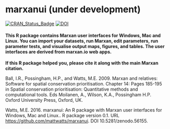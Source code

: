 marxanui (under development)
============

[![CRAN_Status_Badge](http://www.r-pkg.org/badges/version/marxanio)](http://cran.r-project.org/package=marxanio)
[![DOI](https://zenodo.org/badge/22790/mattwatts/marxanui.svg)](https://zenodo.org/badge/latestdoi/22790/mattwatts/marxanui)

#### This R package contains Marxan user interfaces for Windows, Mac and Linux. You can import your datasets, run Marxan, edit parameters, run parameter tests, and visualise output maps, figures, and tables. The user interfaces are derived from marxan.io web apps.

**If this R package helped you, please cite it along with the main Marxan citation.**

Ball, I.R., Possingham, H.P., and Watts, M.E. 2009. Marxan and relatives: Software for spatial conservation prioritisation. Chapter 14: Pages 185-195 in Spatial conservation prioritisation:   Quantitative methods and computational tools. Eds Moilanen, A., Wilson, K.A., Possingham H.P. Oxford University Press, Oxford, UK. 

Watts, M.E. 2016. marxanui: An R package with Marxan user interfaces for Windows, Mac and Linux.. R package version 0.1. URL https://github.com/mattwatts/marxanui. DOI 10.5281/zenodo.56155.
